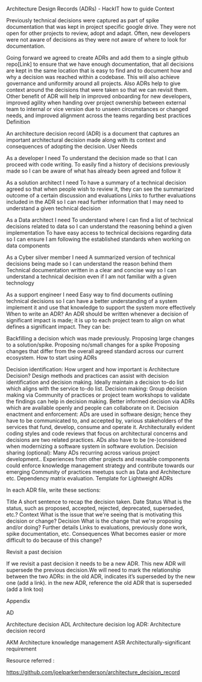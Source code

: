 Architecture Design Records (ADRs) - HackIT how to guide
Context

Previously technical decisions were captured as part of spike documentation that was kept in project specific google drive. They were not open for other projects to review, adopt and adapt. Often, new developers were not aware of decisions as they were not aware of where to look for documentation. 

Going forward we agreed to create ADRs and add them to a single github repo[Link] to ensure that we have enough documentation, that all decisions are kept in the same location that is easy to find and to document how and why a decision was reached within a codebase. This will also achieve governance and uniformity around all projects. Also ADRs help to give context around the decisions that were taken so that we can revisit them. Other benefit of ADR will help in  improved onboarding for new developers, improved agility when handing over project ownership between external team to internal or vice version due to unseen circumstances or changed needs, and improved alignment across the teams regarding best practices
Definition

An architecture decision record (ADR) is a document that captures an important architectural decision made along with its context and consequences of adopting the decision.
User Needs

As a developer I need
To understand the decision made so that I can proceed with code writing.
To easily find a history of decisions previously made so I can be aware of what has already been agreed and follow it

As a solution architect I need 
To have a summary of a technical decision agreed so that when people wish to review it, they can see the summarized outcome of a certain discussion and evaluations
Links to further evaluations included in the ADR so I can read further information that I may need to understand a given technical decision

As a Data architect I need 
To understand where I can find a list of technical decisions related to data so I can understand the reasoning behind a given implementation
To have easy access to technical decisions regarding data so I can ensure I am following the established standards when working on data components 

As a Cyber silver member I need
A summarized version of technical decisions being made so I can understand the reason behind them
Technical documentation written in a clear and concise way so I can understand a technical decision even if I am not familiar with a given technology

As a support engineer I need
Easy way to find documents outlining technical decisions so I can have a better understanding of a system implement it and use that knowledge to support the system more effectively
When to write an ADR?
An ADR should be written whenever a decision of significant impact is made; it is up to each project team to align on what defines a significant impact. They can be:

Backfilling a decision which was made previously.
Proposing large changes to a solution/spike.
Proposing no/small changes for a spike
Proposing changes that differ from the overall agreed standard across our current ecosystem.
How to start using ADRs

Decision identification:
How urgent and how important is Architecture Decision?
Design methods and practices can assist with decision identification and decision making.
Ideally maintain a decision to-do list which aligns with the service to-do list.
Decision making:
Group decision making via Community of practices or project team workshops to validate the findings can help in decision making.
Better informed decision via ADRs which are available openly and people can collaborate on it.
Decision enactment and enforcement:
ADs are used in software design; hence they have to be communicated to, and accepted by, various stakeholders of the services that fund, develop, consume and operate it.
Architecturally evident coding styles and code reviews that focus on architectural concerns and decisions are two related practices.
ADs also have to be (re-)considered when modernizing a software system in software evolution.
Decision sharing (optional):
Many ADs recurring across various project development..
Experiences from other projects and reusable components could enforce knowledge management strategy and contribute towards our emerging Community of practices meetups such as Data and Architecture etc.
Dependency matrix evaluation.
Template for Lightweight ADRs

In each ADR file, write these sections:

Title
A short sentence to recap the decision taken.
Date
Status
What is the status, such as proposed, accepted, rejected, deprecated, superseded, etc.?
Context
What is the issue that we're seeing that is motivating this decision or change?
Decision
What is the change that we're proposing and/or doing?
Further details
Links to evaluations, previously done work, spike documentation, etc. 
Consequences
What becomes easier or more difficult to do because of this change?


Revisit a past decision

If we revisit a past decision it needs to be a new ADR. This new ADR will supersede the previous decision.We will need to mark the relationship between the two ADRs:
in the old ADR, indicates it’s superseded by the new one (add a link).
in the new ADR, reference the old ADR that is superseded (add a link too)



Appendix

AD


Architecture decision 
ADL
Architecture decision log
ADR: 
Architecture decision record


AKM
Architecture knowledge management
ASR
Architecturally-significant requirement




Resource referred :

https://github.com/joelparkerhenderson/architecture_decision_record

